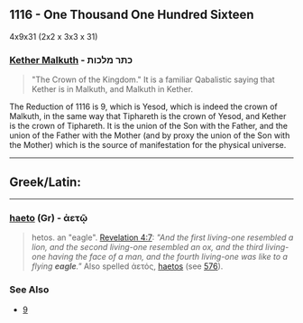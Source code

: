 ## 1116 - One Thousand One Hundred Sixteen

4x9x31 (2x2 x 3x3 x 31)

### [Kether Malkuth](/keys/KThR.MLKVTh) - כתר מלכות

> "The Crown of the Kingdom." It is a familiar Qabalistic saying that Kether is in Malkuth, and Malkuth in Kether.

The Reduction of 1116 is 9, which is Yesod, which is indeed the crown of Malkuth, in the same way that Tiphareth is the crown of Yesod, and Kether is the crown of Tiphareth. It is the union of the Son with the Father, and the union of the Father with the Mother (and by proxy the union of the Son with the Mother) which is the source of manifestation for the physical universe.

---

## Greek/Latin:

---

### [haeto](/greek?word=aetOi) (Gr) - ἀετῷ

> hetos. an "eagle". [Revelation 4:7](https://biblehub.com/text/revelation/4-7.htm): _"And the first living-one resembled a lion, and the second living-one resembled an ox, and the third living-one having the face of a man, and the fourth living-one was like to a flying **eagle**."_ Also spelled ἀετός, [haetos](/greek?word=aetos) (see [576](576)).

### See Also

- [9](9)
